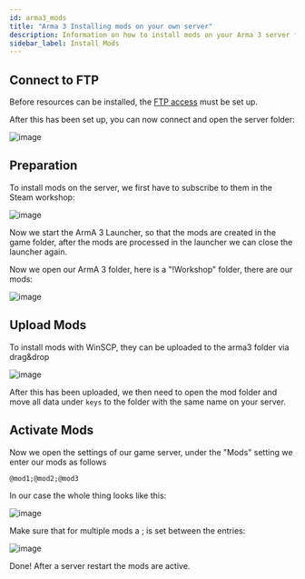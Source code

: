 ```yaml
---
id: arma3_mods
title: "Arma 3 Installing mods on your own server"
description: Information on how to install mods on your Arma 3 server from ZAP-Hosting - ZAP-Hosting.com documentation
sidebar_label: Install Mods
---
```


## Connect to FTP

Before resources can be installed, the [FTP access](gameserver_ftpaccess.md) must be set up.

After this has been set up, you can now connect and open the server folder:

![image](https://user-images.githubusercontent.com/26007280/189707261-319e5c54-231a-414f-a07e-529b2ec59978.png)


## Preparation

To install mods on the server, we first have to subscribe to them in the Steam workshop:

![image](https://user-images.githubusercontent.com/26007280/189707324-f3eb60dc-5ca4-41b6-94a3-5ddaf01c91b9.png)

Now we start the ArmA 3 Launcher, so that the mods are created in the game folder, after the mods are processed in the launcher we can close the launcher again.

Now we open our ArmA 3 folder, here is a "!Workshop" folder, there are our mods:

![image](https://user-images.githubusercontent.com/26007280/189707349-e2026e6f-2d02-4015-b4e5-47952d43a319.png)

## Upload Mods


To install mods with WinSCP, they can be uploaded to the arma3 folder via drag&drop

![image](https://user-images.githubusercontent.com/26007280/189707380-f586cacd-f974-424d-aac0-63947ec72f26.png)

After this has been uploaded, we then need to open the mod folder and move all data under `keys` to the folder with the same name on your server.

## Activate Mods

Now we open the settings of our game server, under the "Mods" setting we enter our mods as follows

```
@mod1;@mod2;@mod3
```

In our case the whole thing looks like this:

![image](https://user-images.githubusercontent.com/26007280/189707411-6405df05-c5fd-44ea-afc2-08e8df41562b.png)

Make sure that for multiple mods a ; is set between the entries:

![image](https://user-images.githubusercontent.com/26007280/189707437-fc9f2389-c7f8-4289-93e8-4159dd31d9d2.png)


Done! After a server restart the mods are active.
